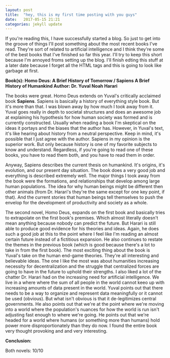 ```yaml
---
layout: post
title:  "hey, this is my first time posting with you guys"
date:   2017-05-15 21:21
categories: jekyll update
---
```


<p>
If you're reading this, I have successfully started a blog. So just to get into the groove of things I'll post something about the most recent books I've read. They're sort of related to artificial intelligence and I think they're some of the best books that I've finished so far this year. I'll try to keep this short because I'm annoyed froms setting up the blog. I'll finish edting this stuff at a later date because I forget all the HTML tags and this is going to look like garbage at first.
</p>

<p>
<b>
Book(s):
Homo Deus: A Brief History of Tomorrow / Sapiens A Brief History of Humankind
Author: Dr. Yuval Noah Harari
</b>
</p>

<p>
The books were great. Homo Deus extends on Yuval's critically acclaimed book <b>Sapiens</b>. Sapiens is basically a history of everything style book. But it's more than that. I was blown away by how much I took away from it. Yuval goes really in depth to societal structures and does an awesome job at explaining his hypothesis for how human society was formed and is currently constructed. Usually when reading a book I'm skeptical on the ideas it portays and the biases that the author has. However, in Yuval's text, it's like hearing about history from a neutral perspective. Keep in mind, it's possible that I just agree with the author. Sapiens in my opinion is the superior work. But only because history is one of my favorite subjects to know and understand. Regardless, if you're going to read one of these books, you have to read them both, and you have to read them in order.
</p>

<p>
Anyway, Sapiens describes the current thesis on humankind. It's origins, it's evolution, and our present day situation. The book does a very good job and everything is described extremely well. The major things I took away from the book were the formations, and relationships that develop among large human populations. The idea for why human beings might be different then other animals (from Dr. Harari's they're the same except for one key point, if that). And the current stories that human beings tell themselves to push the envelop for the development of productivity and society as a whole.
</p>

<p>
The second novel, Homo Deus, expands on the first book and basically tries to extrapolate on the first book's premises. Which almost literally doesn't mean anything because nobody can predict the future. But Harari is still able to produce good evidence for his theories and ideas. Again, he does such a good job at this to the point where I feel like I'm reading an almost certain future instead of a fictitious expansion. He also continues to restate the themes in the previous book (which is good because there's a lot to take in from the first book). The most exciting thing about the book is Yuval's take on the human end-game theories. They're all interesting and believable ideas. The one I like the most was about humanities increasing necessity for decentralization and the struggle that centralized forces are going to have in the future to uphold their strengths. I also liked a lot of the chatter Dr. Harari had on the increasing need for artificial intelligence. We live in a where where the sum of all people in the world cannot keeo up with increasing amounts of data present in the world. Yuval points out that there needs to be a way to organize and represent data meaningfully or it cannot be used (obvious). But what isn't obvious is that it de-legitimizes central governments. He also points out that we're at the point where we're moving into a world where the population's nuances for how the world is run isn't adjusting fast enough to where we're going. He points out that we're headed for a world where humans (or something more than humans) hold power more disproportionately than they do now. I found the entire book very thought provoking and and very interesting.
</p>
<p>
<b>
Conclusion:
</b>
</p>
<p>
Both novels: 10/10
</p>